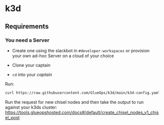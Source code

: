 # k3d

## Requirements

### You need a Server

- Create one using the slackbot in `#developer-workspaces` or provision your own ad-hoc Server on a cloud of your choice

- Clone your captain
- `cd` into your _captain_
  
Run:
```bash
curl https://raw.githubusercontent.com/GlueOps/k3d/main/k3d-config.yaml -o k3d-config.yaml && k3d cluster delete captain && k3d cluster create --config k3d-config.yaml && bash <(curl -sL https://raw.githubusercontent.com/GlueOps/k3d/main/add-machineid.sh)
```

Run the request for new chisel nodes and then take the output to run against your k3ds cluster: https://tools.glueopshosted.com/docs#/default/create_chisel_nodes_v1_chisel_post


